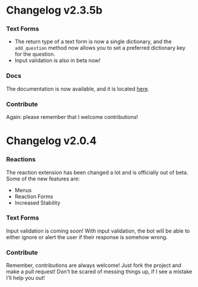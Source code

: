 # Changelog v2.3.5b
### Text Forms
- The return type of a text form is now a single dictionary, and the `add_question` method now allows you to set a preferred dictionary key for the question.
- Input validation is also in beta now!

### Docs
The documentation is now available, and it is located [here](https://discord-ext-forms.readthedocs.io/en/latest/index.html).

### Contribute

Again: please remember that I welcome contributions!
# Changelog v2.0.4
### Reactions

The reaction extension has been changed a lot and is officially out of beta. Some of the new features are:

- Menus
- Reaction Forms
- Increased Stability

### Text Forms

Input validation is coming soon! With input validation, the bot will be able to either ignore or alert the user if their response is somehow wrong.

### Contribute

Remember, contributions are always welcome! Just fork the project and make a pull request! Don't be scared of messing things up, if I see a mistake I'll help you out!